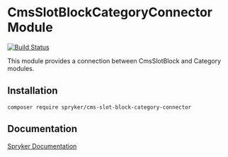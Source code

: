 # CmsSlotBlockCategoryConnector Module
[![Build Status](https://travis-ci.org/spryker/cms-slot-block-category-connector.svg)](https://travis-ci.org/spryker/cms-slot-block-category-connector)

This module provides a connection between CmsSlotBlock and Category modules.

## Installation

```
composer require spryker/cms-slot-block-category-connector
```

## Documentation

[Spryker Documentation](https://academy.spryker.com/developing_with_spryker/module_guide/modules.html)
